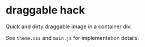 # draggable hack

Quick and dirty draggable image in a container div.

See `theme.css` and `main.js` for implementation details.

